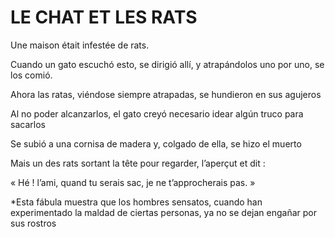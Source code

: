 # LE CHAT ET LES RATS

Une maison était infestée de rats. 

Cuando un gato escuchó esto, se dirigió allí, y atrapándolos uno por uno, se los comió.

Ahora las ratas, viéndose siempre atrapadas, se hundieron en sus agujeros 

Al no poder alcanzarlos, el gato creyó necesario idear algún truco para sacarlos 

Se subió a una cornisa de madera y, colgado de ella, se hizo el muerto 

Mais un des rats sortant la tête pour regarder, l’aperçut et dit : 

« Hé ! l’ami, quand tu serais sac, je ne t’approcherais pas. »


*Esta fábula muestra que los hombres sensatos, cuando han experimentado la maldad de ciertas personas, ya no se dejan engañar por sus rostros 

